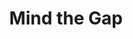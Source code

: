 ---
layout: project
order: 4
title: Mind the Gap
desc: A beautiful, interactive visualization of US occupations. Awarded Best Web App and Top Team at PixelHacks III 2019 (out of 43 teams).
type: Hackathon
language: Chart.js
main_image_url: "/assets/images/mind-the-gap.png"
link: "https://github.com/oliviachang29/mind-the-gap"
---